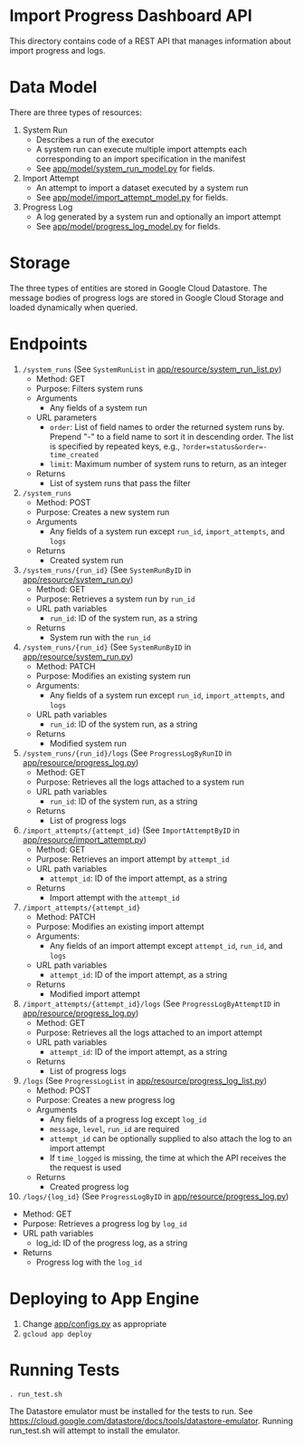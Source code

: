 # Import Progress Dashboard API

This directory contains code of a REST API that manages information
about import progress and logs.

# Data Model

There are three types of resources:
1. System Run
   - Describes a run of the executor
   - A system run can execute multiple import attempts each corresponding to
     an import specification in the manifest
   - See [app/model/system_run_model.py](app/model/system_run_model.py)
     for fields.
2. Import Attempt
   - An attempt to import a dataset executed by a system run
   - See [app/model/import_attempt_model.py](app/model/import_attempt_model.py)
     for fields.
3. Progress Log
   - A log generated by a system run and optionally an import attempt
   - See [app/model/progress_log_model.py](app/model/progress_log_model.py)
     for fields.

# Storage

The three types of entities are stored in Google Cloud Datastore. The message
bodies of progress logs are stored in Google Cloud Storage and loaded
dynamically when queried.

# Endpoints

1. `/system_runs` (See `SystemRunList` in
   [app/resource/system_run_list.py](app/resource/system_run_list.py))
   - Method: GET
   - Purpose: Filters system runs
   - Arguments
     - Any fields of a system run
   - URL parameters
     - `order`: List of field names to order the returned
       system runs by. Prepend "-" to a field name to sort it in
       descending order. The list is specified by repeated keys,
       e.g., `?order=status&order=-time_created`
     - `limit`: Maximum number of system runs to return, as an integer
   - Returns
     - List of system runs that pass the filter
2. `/system_runs`
   - Method: POST
   - Purpose: Creates a new system run
   - Arguments
     - Any fields of a system run except `run_id`, `import_attempts`, and `logs`
   - Returns
     - Created system run
3. `/system_runs/{run_id}` (See `SystemRunByID` in
   [app/resource/system_run.py](app/resource/system_run.py))
   - Method: GET
   - Purpose: Retrieves a system run by `run_id`
   - URL path variables
     - `run_id`: ID of the system run, as a string
   - Returns
     - System run with the `run_id`
4. `/system_runs/{run_id}` (See `SystemRunByID` in
   [app/resource/system_run.py](app/resource/system_run.py))
   - Method: PATCH
   - Purpose: Modifies an existing system run
   - Arguments:
     - Any fields of a system run except `run_id`, `import_attempts`, and `logs`
   - URL path variables
     - `run_id`: ID of the system run, as a string
   - Returns
     - Modified system run
5. `/system_runs/{run_id}/logs` (See `ProgressLogByRunID` in
   [app/resource/progress_log.py](app/resource/progress_log.py))
   - Method: GET
   - Purpose: Retrieves all the logs attached to a system run
   - URL path variables
     - `run_id`: ID of the system run, as a string
   - Returns
     - List of progress logs
6. `/import_attempts/{attempt_id}` (See `ImportAttemptByID` in
   [app/resource/import_attempt.py](app/resource/import_attempt.py))
   - Method: GET
   - Purpose: Retrieves an import attempt by `attempt_id`
   - URL path variables
     - `attempt_id`: ID of the import attempt, as a string
   - Returns
     - Import attempt with the `attempt_id`
7. `/import_attempts/{attempt_id}`
   - Method: PATCH
   - Purpose: Modifies an existing import attempt
   - Arguments:
     - Any fields of an import attempt except `attempt_id`, `run_id`, and `logs`
   - URL path variables
     - `attempt_id`: ID of the import attempt, as a string
   - Returns
     - Modified import attempt
8. `/import_attempts/{attempt_id}/logs` (See `ProgressLogByAttemptID` in
   [app/resource/progress_log.py](app/resource/progress_log.py))
   - Method: GET
   - Purpose: Retrieves all the logs attached to an import attempt
   - URL path variables
     - `attempt_id`: ID of the import attempt, as a string
   - Returns
     - List of progress logs
9. `/logs` (See `ProgressLogList` in [app/resource/progress_log_list.py](app/resource/progress_log_list.py))
   - Method: POST
   - Purpose: Creates a new progress log
   - Arguments
     - Any fields of a progress log except `log_id`
     - `message`, `level`, `run_id` are required
     - `attempt_id` can be optionally supplied to also attach the log to an
       import attempt
     - If `time_logged` is missing, the time at which the API receives the
       the request is used
   - Returns
     - Created progress log
10. `/logs/{log_id}` (See `ProgressLogByID` in [app/resource/progress_log.py](app/resource/progress_log.py))
   - Method: GET
   - Purpose: Retrieves a progress log by `log_id`
   - URL path variables
     - log_id: ID of the progress log, as a string
   - Returns
     - Progress log with the `log_id`


# Deploying to App Engine

1. Change [app/configs.py](app/configs.py) as appropriate
2. `gcloud app deploy`


# Running Tests

```
. run_test.sh
```

The Datastore emulator must be installed for the tests to run.
See https://cloud.google.com/datastore/docs/tools/datastore-emulator.
Running run_test.sh will attempt to install the emulator.
